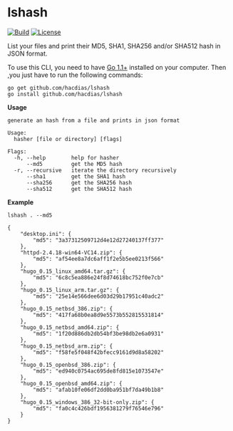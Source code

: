 # lshash
[![Build](https://img.shields.io/travis/hacdias/lshash.svg?style=flat-square)](https://travis-ci.org/hacdias/lshash) [![License](https://img.shields.io/github/license/hacdias/lshash.svg?style=flat-square)](https://github.com/hacdias/lshash/blob/master/LICENSE)

List your files and print their MD5, SHA1, SHA256 and/or SHA512 hash in JSON format.


To use this CLI, you need to have [Go 1.1+](https://golang.org/) installed on your computer. Then ,you just have to run the following commands:

```
go get github.com/hacdias/lshash
go install github.com/hacdias/lshash
```

**Usage**

```
generate an hash from a file and prints in json format

Usage:
  hasher [file or directory] [flags]

Flags:
  -h, --help        help for hasher
      --md5         get the MD5 hash
  -r, --recursive   iterate the directory recursively
      --sha1        get the SHA1 hash
      --sha256      get the SHA256 hash
      --sha512      get the SHA512 hash
```

**Example**

```
lshash . --md5
```

```
{
    "desktop.ini": {
        "md5": "3a37312509712d4e12d27240137ff377"
    },
    "httpd-2.4.18-win64-VC14.zip": {
        "md5": "af54ee8a7dc6aff1f2e5b5ee0213f566"
    },
    "hugo_0.15_linux_amd64.tar.gz": {
        "md5": "6c8c5ea886e24f8d74618bc752f0e7cb"
    },
    "hugo_0.15_linux_arm.tar.gz": {
        "md5": "25e14e566dee6d03d29b17951c40adc2"
    },
    "hugo_0.15_netbsd_386.zip": {
        "md5": "417fa68b0ea8d9e5573b552815531814"
    },
    "hugo_0.15_netbsd_amd64.zip": {
        "md5": "1f20d886db2db54bf3be98db2e6a0931"
    },
    "hugo_0.15_netbsd_arm.zip": {
        "md5": "f58fe5f048f42bfecc9161d9d8a58202"
    },
    "hugo_0.15_openbsd_386.zip": {
        "md5": "ed940c0754ac695de8fd815e1073547e"
    },
    "hugo_0.15_openbsd_amd64.zip": {
        "md5": "afab10fe06df2dd0ba951bf7da49b1b8"
    },
    "hugo_0.15_windows_386_32-bit-only.zip": {
        "md5": "fa0c4c426bdf1956381279f76546e796"
    }
}
```
